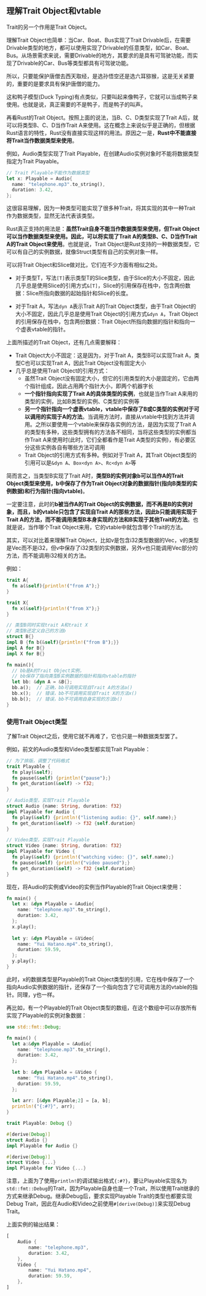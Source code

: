 ## 理解Trait Object和vtable

Trait的另一个作用是Trait Object。

理解Trait Object也简单：当Car、Boat、Bus实现了Trait Drivable后，在需要Drivable类型的地方，都可以使用实现了Drivable的任意类型，如Car、Boat、Bus。从场景需求来说，需要Drivable的地方，其要求的是具有可驾驶功能，而实现了Drivable的Car、Bus等类型都具有可驾驶功能。

所以，只要能保护唐僧去西天取经，是选孙悟空还是选六耳猕猴，这是无关紧要的，重要的是要求具有保护唐僧的能力。

这和鸭子模型(Duck Typing)有点类似，只要叫起来像鸭子，它就可以当成鸭子来使用。也就是说，真正需要的不是鸭子，而是鸭子的叫声。

再看Rust的Trait Object。按照上面的说法，当B、C、D类型实现了Trait A后，就可以将类型B、C、D当作Trait A来使用。这在概念上来说似乎是正确的，但根据Rust语言的特性，Rust没有直接实现这样的用法。原因之一是，**Rust中不能直接将Trait当作数据类型来使用**。

例如，Audio类型实现了Trait Playable，在创建Audio实例对象时不能将数据类型指定为Trait Playable。

```rust
// Trait Playable不能作为数据类型
let x: Playable = Audio{
  name: "telephone.mp3".to_string(),
  duration: 3.42,
};
```

这很容易理解，因为一种类型可能实现了很多种Trait，将其实现的其中一种Trait作为数据类型，显然无法代表该类型。

Rust真正支持的用法是：**虽然Trait自身不能当作数据类型来使用，但Trait Object可以当作数据类型来使用。因此，可以将实现了Trait A的类型B、C、D当作Trait A的Trait Object来使用**。也就是说，Trait Object是Rust支持的一种数据类型，它可以有自己的实例数据，就像Struct类型有自己的实例对象一样。

可以将Trait Object和Slice做对比，它们在不少方面有相似之处。

- 对于类型T，写法`[T]`表示类型T的Slice类型，由于Slice的大小不固定，因此几乎总是使用Slice的引用方式`&[T]`，Slice的引用保存在栈中，包含两份数据：Slice所指向数据的起始指针和Slice的长度。

- 对于Trait A，写法`dyn A`表示Trait A的Trait Object类型，由于Trait Object的大小不固定，因此几乎总是使用Trait Object的引用方式`&dyn A`，Trait Object的引用保存在栈中，包含两份数据：Trait Object所指向数据的指针和指向一个虚表vtable的指针。

上面所描述的Trait Object，还有几点需要解释：  

- Trait Object大小不固定：这是因为，对于Trait A，类型B可以实现Trait A，类型C也可以实现Trait A，因此Trait Object没有固定大小  
- 几乎总是使用Trait Object的引用方式：  
  - 虽然Trait Object没有固定大小，但它的引用类型的大小是固定的，它由两个指针组成，因此占用两个指针大小，即两个机器字长  
  - **一个指针指向实现了Trait A的具体类型的实例**，也就是当作Trait A来用的类型的实例，比如B类型的实例、C类型的实例等  
  - **另一个指针指向一个虚表vtable，vtable中保存了B或C类型的实例对于可以调用的实现于A的方法**。当调用方法时，直接从vtable中找到方法并调用。之所以要使用一个vtable来保存各实例的方法，是因为实现了Trait A的类型有多种，这些类型拥有的方法各不相同，当将这些类型的实例都当作Trait A来使用时(此时，它们全都看作是Trait A类型的实例)，有必要区分这些实例各自有哪些方法可调用   
  - Trait Object的引用方式有多种。例如对于Trait A，其Trait Object类型的引用可以是`&dyn A`、`Box<dyn A>`、`Rc<dyn A>`等   

简而言之，当类型B实现了Trait A时，**类型B的实例对象b可以当作A的Trait Object类型来使用，b中保存了作为Trait Object对象的数据指针(指向B类型的实例数据)和行为指针(指向vtable)**。

一定要注意，此时的**b被当作A的Trait Object的实例数据，而不再是B的实例对象，而且，b的vtable只包含了实现自Trait A的那些方法，因此b只能调用实现于Trait A的方法，而不能调用类型B本身实现的方法和B实现于其他Trait的方法**。也就是说，当作哪个Trait Object来用，它的vtable中就包含哪个Trait的方法。

其实，可以对比着来理解Trait Object，比如v是包含i32类型数据的Vec，v的类型是Vec而不是i32，但v中保存了i32类型的实例数据，另外v也只能调用Vec部分的方法，而不能调用i32相关的方法。

例如：

```rust
trait A{
  fn a(&self){println!("from A");}
}

trait X{
  fn x(&self){println!("from X");}
}

// 类型B同时实现trait A和trait X
// 类型B还定义自己的方法b
struct B{}
impl B {fn b(&self){println!("from B");}}
impl A for B{}
impl X for B{}

fn main(){
  // bb是A的Trait Object实例，
  // bb保存了指向类型B实例数据的指针和指向vtable的指针
  let bb: &dyn A = &B{};
  bb.a();  // 正确，bb可调用实现自Trait A的方法a()
  bb.x();  // 错误，bb不可调用实现自Trait X的方法x()
  bb.b();  // 错误，bb不可调用自身实现的方法b()
}
```

### 使用Trait Object类型

了解Trait Object之后，使用它就不再难了，它也只是一种数据类型罢了。

例如，前文的Audio类型和Video类型都实现Trait Playable：

```rust
// 为了排版，调整了代码格式
trait Playable {
  fn play(&self);
  fn pause(&self) {println!("pause");}
  fn get_duration(&self) -> f32;
}

// Audio类型，实现Trait Playable
struct Audio {name: String, duration: f32}
impl Playable for Audio {
  fn play(&self) {println!("listening audio: {}", self.name);}
  fn get_duration(&self) -> f32 {self.duration}
}

// Video类型，实现Trait Playable
struct Video {name: String, duration: f32}
impl Playable for Video {
  fn play(&self) {println!("watching video: {}", self.name);}
  fn pause(&self) {println!("video paused");}
  fn get_duration(&self) -> f32 {self.duration}
}
```

现在，将Audio的实例或Video的实例当作Playable的Trait Object来使用：

```rust
fn main() {
  let x: &dyn Playable = &Audio{
    name: "telephone.mp3".to_string(),
    duration: 3.42,
  };
  x.play();
  
  let y: &dyn Playable = &Video{
    name: "Yui Hatano.mp4".to_string(),
    duration: 59.59,
  };
  y.play();
}
```

此时，x的数据类型是Playable的Trait Object类型的引用，它在栈中保存了一个指向Audio实例数据的指针，还保存了一个指向包含了它可调用方法的vtable的指针。同理，y也一样。

再比如，有一个Playable的Trait Object类型的数组，在这个数组中可以存放所有实现了Playable的实例对象数据：

```rust
use std::fmt::Debug;

fn main() {
  let a:&dyn Playable = &Audio{
    name: "telephone.mp3".to_string(),
    duration: 3.42,
  };
  
  let b: &dyn Playable = &Video {
    name: "Yui Hatano.mp4".to_string(),
    duration: 59.59,
  };
  
  let arr: [&dyn Playable;2] = [a, b];
  println!("{:#?}", arr);
}

trait Playable: Debug {}

#[derive(Debug)]
struct Audio {}
impl Playable for Audio {}

#[derive(Debug)]
struct Video {...}
impl Playable for Video {...}
```

注意，上面为了使用`println!`的调试输出格式`{:#?}`，要让Playable实现名为`std::fmt::Debug`的Trait，因为Playable自身也是一个Trait，所以使用Trait继承的方式来继承Debug。继承Debug后，要求实现Playable Trait的类型也都要实现Debug Trait，因此在Audio和Video之前使用`#[derive(Debug)]`来实现Debug Trait。

上面实例的输出结果：

```rust
[
    Audio {
        name: "telephone.mp3",
        duration: 3.42,
    },
    Video {
        name: "Yui Hatano.mp4",
        duration: 59.59,
    },
]
```

